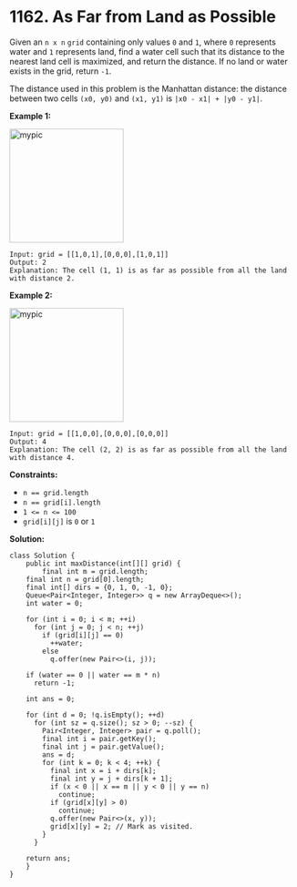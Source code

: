 # 1162. As Far from Land as Possible

Given an `n x n` `grid` containing only values `0` and `1`, where `0` represents water and `1` represents land, find a water cell such that its distance to the nearest land cell is maximized, and return the distance. If no land or water exists in the grid, return `-1`.

The distance used in this problem is the Manhattan distance: the distance between two cells `(x0, y0)` and `(x1, y1)` is `|x0 - x1| + |y0 - y1|`.

**Example 1:**

<img src="https://assets.leetcode.com/uploads/2019/05/03/1336_ex1.JPG" alt="mypic" style="width:200px; height:200px"/>
                                                                                                                     
```
Input: grid = [[1,0,1],[0,0,0],[1,0,1]]
Output: 2
Explanation: The cell (1, 1) is as far as possible from all the land with distance 2.
```
**Example 2:**

<img src="https://assets.leetcode.com/uploads/2019/05/03/1336_ex2.JPG" alt="mypic" style="width:200px; height:200px"/>

```
Input: grid = [[1,0,0],[0,0,0],[0,0,0]]
Output: 4
Explanation: The cell (2, 2) is as far as possible from all the land with distance 4.
``` 

**Constraints:**

* `n == grid.length`
* `n == grid[i].length`
* `1 <= n <= 100`
* `grid[i][j]` is `0` or `1`

**Solution:**
```
class Solution {
    public int maxDistance(int[][] grid) {
        final int m = grid.length;
    final int n = grid[0].length;
    final int[] dirs = {0, 1, 0, -1, 0};
    Queue<Pair<Integer, Integer>> q = new ArrayDeque<>();
    int water = 0;

    for (int i = 0; i < m; ++i)
      for (int j = 0; j < n; ++j)
        if (grid[i][j] == 0)
          ++water;
        else
          q.offer(new Pair<>(i, j));

    if (water == 0 || water == m * n)
      return -1;

    int ans = 0;

    for (int d = 0; !q.isEmpty(); ++d)
      for (int sz = q.size(); sz > 0; --sz) {
        Pair<Integer, Integer> pair = q.poll();
        final int i = pair.getKey();
        final int j = pair.getValue();
        ans = d;
        for (int k = 0; k < 4; ++k) {
          final int x = i + dirs[k];
          final int y = j + dirs[k + 1];
          if (x < 0 || x == m || y < 0 || y == n)
            continue;
          if (grid[x][y] > 0)
            continue;
          q.offer(new Pair<>(x, y));
          grid[x][y] = 2; // Mark as visited.
        }
      }

    return ans;
    }
}
```
